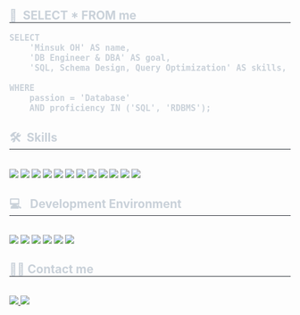 <div style="text-align: left;"> 
    <h2 style="border-bottom: 1px solid #21262d; color: #c9d1d9;"> 👋&ensp;SELECT * FROM me </h2>  
    <div style="font-weight: 700; font-size: 15px; text-align: left; color: #c9d1d9;"> <pre></li>SELECT<br></li>    'Minsuk OH' AS name,<br> </li>   'DB Engineer & DBA' AS goal,<br></li>    'SQL, Schema Design, Query Optimization' AS skills,
        <br></li>WHERE<br></li>    passion = 'Database'<br></li>    AND proficiency IN ('SQL', 'RDBMS');</li></pre></li> </div> 
    </div>
    <div style="text-align: left;">
  <h2 style="border-bottom: 1px solid #21262d; color: #c9d1d9;"> 🛠️&ensp;Skills </h2> <br> 
  <div style="text-align: left;">
    <img src="https://img.shields.io/badge/MySQL-4479A1?style=flat-square&logo=MySQL&logoColor=white">
    <img src="https://img.shields.io/badge/MariaDB-003545?style=flat-square&logo=MariaDB&logoColor=white">
    <img src="https://img.shields.io/badge/Oracle-F80000?style=flat-square&logo=Oracle&logoColor=white">
    <img src="https://img.shields.io/badge/PostgreSQL-4169E1?style=flat-square&logo=PostgreSQL&logoColor=white">
    <img src="https://img.shields.io/badge/Databricks-EF3E42?style=flat-square&logo=Databricks&logoColor=white">
    <img src="https://img.shields.io/badge/Python-3776AB?style=flat-square&logo=Python&logoColor=white">
    <img src="https://img.shields.io/badge/pandas-150458?style=flat-square&logo=pandas&logoColor=white">
    <img src="https://img.shields.io/badge/NumPy-013243?style=flat-square&logo=NumPy&logoColor=white">
    <img src="https://img.shields.io/badge/scikit--learn-F7931E?style=flat-square&logo=scikit-learn&logoColor=white">
    <img src="https://img.shields.io/badge/PyTorch-EE4C2C?style=flat-square&logo=PyTorch&logoColor=white">
    <img src="https://img.shields.io/badge/PHP-777BB4?style=flat-square&logo=PHP&logoColor=white">
    <img src="https://img.shields.io/badge/Spring-6DB33F?style=flat-square&logo=Spring&logoColor=white">
  </div>
</div>

<!-- Development Environment -->
<div style="text-align: left; margin-top: 20px;">
  <h2 style="border-bottom: 1px solid #21262d; color: #c9d1d9;"> 💻 &ensp;Development Environment </h2> <br> 
  <div style="text-align: left;">
    <img src="https://img.shields.io/badge/VS%20Code-007ACC?style=flat-square&logo=visual-studio-code&logoColor=white">
    <img src="https://img.shields.io/badge/Ubuntu-E95420?style=flat-square&logo=Ubuntu&logoColor=white">
    <img src="https://img.shields.io/badge/Colab-F9AB00?style=flat-square&logo=googlecolab&logoColor=white">
    <img src="https://img.shields.io/badge/Eclipse-2C2255?style=flat-square&logo=Eclipse&logoColor=white">
    <img src="https://img.shields.io/badge/Hugging%20Face-FFD21F?style=flat-square&logo=HuggingFace&logoColor=black">
    <img src="https://img.shields.io/badge/Azure-0078D4?style=flat-square&logo=Microsoft-Azure&logoColor=white">
  </div>
</div>
    <div style="text-align: left;">
    <h2 style="border-bottom: 1px solid #21262d; color: #c9d1d9;"> 🧑‍💻 Contact me </h2> <br> 
    <div style="text-align: left;"> <a href=https://www.instagram.com/o__minsuk/> <img src="https://img.shields.io/badge/Instagram-E4405F?style=flat-square&logo=Instagram&logoColor=white&link=https://www.instagram.com/o__minsuk/"> </a>
         <a href=mailto:polpo444@gmail.com> <img src="https://img.shields.io/badge/Gmail-EA4335?style=flat-square&logo=Gmail&logoColor=white&link=mailto:polpo444@gmail.com"> </a>
          </div>  <br> 
    <div style="text-align: left;">  </div> 
    </div>
